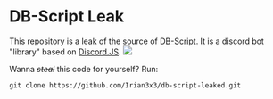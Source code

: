 # DB-Script Leak
This repository is a leak of the source of [DB-Script](https://www.db-script.xyz). It is a discord bot "library" based on [Discord.JS](https://discord.js.org/#).
[![](https://nodei.co/npm/discordbot-script.png)](https://npmjs.com/package/discordbot-script)

Wanna *~~steal~~* this code for yourself? Run:
```
git clone https://github.com/Irian3x3/db-script-leaked.git
```